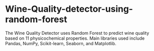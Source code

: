 # Wine-Quality-detector-using-random-forest
The Wine Quality Detector uses Random Forest to predict wine quality based on 11 physicochemical properties. Main libraries used include Pandas, NumPy, Scikit-learn, Seaborn, and Matplotlib.
